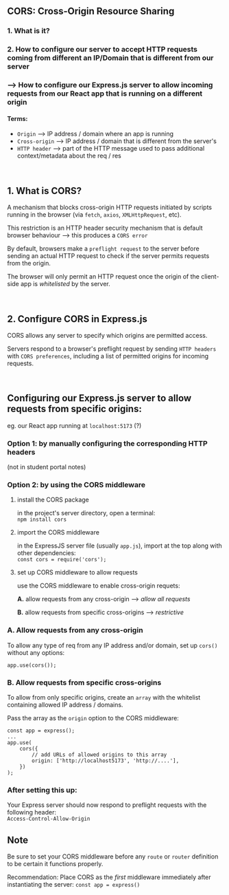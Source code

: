 ## CORS: Cross-Origin Resource Sharing

### 1. What is it?

### 2. How to configure our server to accept HTTP requests coming from different an IP/Domain that is different from our server 

### --> How to configure our Express.js server to allow incoming requests from our React app that is running on a different origin


#### Terms:
- ``Origin`` --> IP address / domain where an app is running
- ``Cross-origin`` --> IP address / domain that is different from the server's
- ``HTTP header`` --> part of the HTTP message used to pass additional context/metadata about the req / res

<br>

## 1. What is CORS?

A mechanism that blocks cross-origin HTTP requests initiated by scripts running in the browser (via ``fetch``, ``axios``, ``XMLHttpRequest``, etc).

This restriction is an HTTP header security mechanism that is default browser behaviour --> this produces a ``CORS error``

By default, browsers make a ``preflight request`` to the server before sending an actual HTTP request to check if the server permits requests from the origin.

The browser will only permit an HTTP request once the origin of the client-side app is <i>whitelisted</i> by the server.

<br>

## 2. Configure CORS in Express.js

CORS allows any server to specify which origins are permitted access.

Servers respond to a browser's preflight request by sending ``HTTP headers`` with ``CORS preferences``, including a list of permitted origins for incoming requests.

<br>

## Configuring our Express.js server to allow requests from specific origins:

eg. our React app running at ``localhost:5173`` (?)

### Option 1: by manually configuring the corresponding HTTP headers
(not in student portal notes)

### Option 2: by using the CORS middleware

1. install the CORS package

    in the project's server directory, open a terminal:
    <br>``npm install cors``

2. import the CORS middleware

    in the ExpressJS server file (usually ``app.js``), import at the top along with other dependencies:
    <br>``const cors = require('cors');``

3. set up CORS middleware to allow requests

    use the CORS middleware to enable cross-origin requets:

    <b>A.</b> allow requests from any cross-origin --> <i>allow all requests</i>

    <b>B.</b> allow requests from specific cross-origins --> <i>restrictive</i>


### A. Allow requests from any cross-origin

To allow any type of req from any IP address and/or domain, set up ``cors()`` without any options:

``app.use(cors());``

### B. Allow requests from specific cross-origins

To allow from only specific origins, create an ``array`` with the whitelist containing allowed IP address / domains.

Pass the array as the ``origin`` option to the CORS middleware:

```
const app = express();
...
app.use(
    cors({
        // add URLs of allowed origins to this array
        origin: ['http://localhost5173', 'http://....'],
    })
);
```

### After setting this up:
Your Express server should now respond to preflight requests with the following header:
<br>``Access-Control-Allow-Origin``

## Note
Be sure to set your CORS middleware before any ``route`` or ``router`` definition to be certain it functions properly.

Recommendation:
Place CORS as the <i>first</i> middleware immediately after instantiating the server: ``const app = express()``